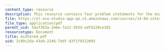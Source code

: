```yaml
---
content_type: resource
description: This resource contains four problem statements for the midterm exam.
file: https://ol-ocw-studio-app-qa.s3.amazonaws.com/courses/14-04-intermediate-microeconomic-theory-fall-2006/3c89c2da43a922467ddfd3f1f9313993_midterm4.pdf
file_type: application/pdf
parent_uid: 54af363a-2e6e-7a12-393d-adfd128ce102
resourcetype: Document
title: midterm4.pdf
uid: 3c89c2da-43a9-2246-7ddf-d3f1f9313993
---
```

